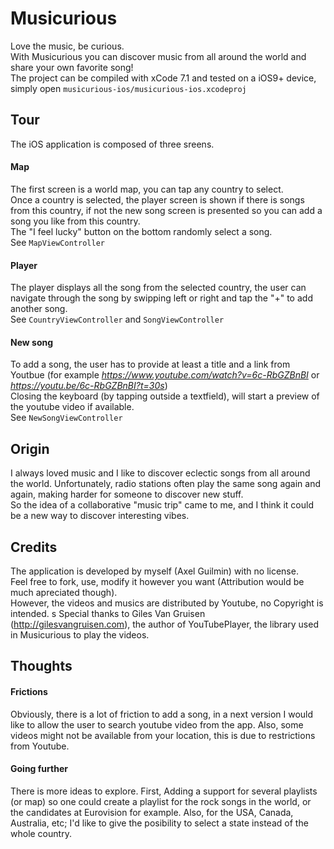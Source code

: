 # Musicurious
Love the music, be curious.  
With Musicurious you can discover music from all around the world and share your own favorite song!  
The project can be compiled with xCode 7.1 and tested on a iOS9+ device, simply open `musicurious-ios/musicurious-ios.xcodeproj` 

## Tour
The iOS application is composed of three sreens.

#### Map
The first screen is a world map, you can tap any country to select.  
Once a country is selected, the player screen is shown if there is songs from this country, if not the new song screen is presented so you can add a song you like from this country.  
The "I feel lucky" button on the bottom randomly select a song.   
See `MapViewController`
#### Player
The player displays all the song from the selected country, the user can navigate through the song by swipping left or right and tap the "+" to add another song.  
See `CountryViewController` and `SongViewController`
#### New song
To add a song, the user has to provide at least a title and a link from Youtbue (for example _https://www.youtube.com/watch?v=6c-RbGZBnBI_ or _https://youtu.be/6c-RbGZBnBI?t=30s_)  
Closing the keyboard (by tapping outside a textfield), will start a preview of the youtube video if available.   
See `NewSongViewController`

## Origin
I always loved music and I like to discover eclectic songs from all around the world. Unfortunately, radio stations often play the same song again and again, making harder for someone to discover new stuff.  
So the idea of a collaborative "music trip" came to me, and I think it could be a new way to discover interesting vibes.

## Credits
The application is developed by myself (Axel Guilmin) with no license.  
Feel free to fork, use, modify it however you want (Attribution would be much apreciated though).  
However, the videos and musics are distributed by Youtube, no Copyright is intended.  s
Special thanks to Giles Van Gruisen (http://gilesvangruisen.com), the author of YouTubePlayer, the library used in Musicurious to play the videos.

## Thoughts

#### Frictions
Obviously, there is a lot of friction to add a song, in a next version I would like to allow the user to search youtube video from the app.
Also, some videos might not be available from your location, this is due to restrictions from Youtube.

#### Going further
There is more ideas to explore.
First, Adding a support for several playlists (or map) so one could create a playlist for the rock songs in the world, or the candidates at Eurovision for example. 
Also, for the USA, Canada, Australia, etc; I'd like to give the posibility to select a state instead of the whole country. 


